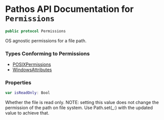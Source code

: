 # Pathos API Documentation for `Permissions`

```swift
public protocol Permissions
```

OS agnostic permissions for a file path.

### Types Conforming to Permissions

* [POSIXPermissions][]
* [WindowsAttributes][]

### Properties

```swift
var isReadOnly: Bool
```

Whether the file is read only. NOTE: setting this value does not change the permission of the path
on file system. Use Path.set(_:) with the updated value to achieve that.

[POSIXPermissions]: POSIXPermissions.md
[WindowsAttributes]: WindowsAttributes.md
